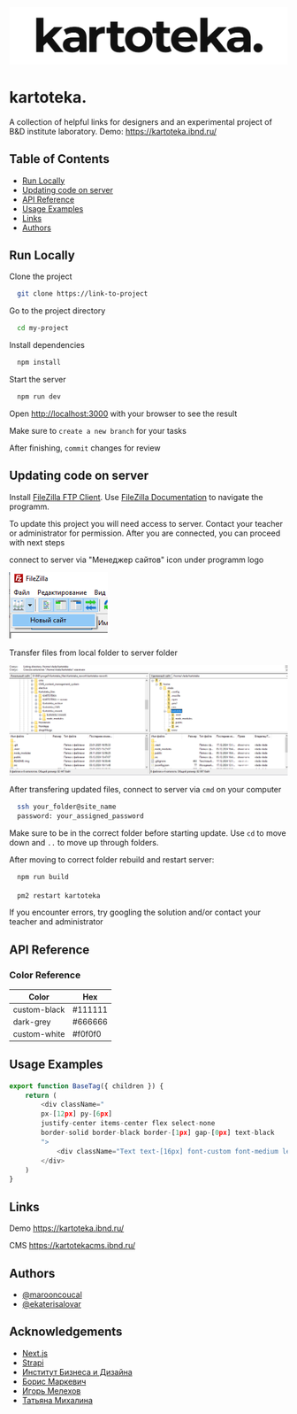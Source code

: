 ![Logo](https://github.com/marooncoucal/kartoteka-rework/blob/master/README-img/logo_banner.png)

# kartoteka.

A collection of helpful links for designers and an experimental project of B&D institute laboratory. Demo: https://kartoteka.ibnd.ru/

## Table of Contents

- [Run Locally](#run-locally)
- [Updating code on server](#updating-code-on-server)
- [API Reference](#api-reference)
- [Usage Examples](#usage-examples)
- [Links](#links)
- [Authors](#authors)

## Run Locally

Clone the project

```bash
  git clone https://link-to-project
```

Go to the project directory

```bash
  cd my-project
```

Install dependencies

```bash
  npm install
```

Start the server

```bash
  npm run dev
```

Open [http://localhost:3000](http://localhost:3000) with your browser to see the result

Make sure to `create a new branch` for your tasks

After finishing, `commit` changes for review

## Updating code on server

Install [FileZilla FTP Client](https://filezilla-project.org/download.php?type=client).
Use [FileZilla Documentation](https://wiki.filezilla-project.org/Using) to navigate the programm.

To update this project you will need access to server. Contact your teacher or administrator for permission. After you are connected, you can proceed with next steps

connect to server via "Менеджер сайтов" icon under programm logo

![Connect to server](https://github.com/marooncoucal/kartoteka-rework/blob/master/README-img/connect-filezilla.png)

Transfer files from local folder to server folder

![filezilla-window-example](https://github.com/marooncoucal/kartoteka-rework/blob/master/README-img/filezilla-window-example.png)

After transfering updated files, connect to server via `cmd` on your computer

```bash
  ssh your_folder@site_name
  password: your_assigned_password
```

Make sure to be in the correct folder before starting update. Use `cd` to move down and `..` to move up through folders.

After moving to correct folder rebuild and restart server:

```bash
  npm run build

  pm2 restart kartoteka
```

If you encounter errors, try googling the solution and/or contact your teacher and administrator

## API Reference


### Color Reference

| Color             | Hex                                                                |
| ----------------- | ------------------------------------------------------------------ |
| custom-black | #111111 |
| dark-grey | #666666 |
| custom-white | #f0f0f0 |

## Usage Examples

```javascript
export function BaseTag({ children }) {
    return (
        <div className="
        px-[12px] py-[6px]
        justify-center items-center flex select-none
        border-solid border-black border-[1px] gap-[0px] text-black
        ">
            <div className="Text text-[16px] font-custom font-medium leading-none">{children}</div>
        </div>
    )
}
```

## Links

Demo https://kartoteka.ibnd.ru/

CMS https://kartotekacms.ibnd.ru/

## Authors

- [@marooncoucal](https://www.behance.net/marooncoucal)
- [@ekaterisalovar](https://www.behance.net/ekaterisalovar)


## Acknowledgements
 - [Next.js](https://nextjs.org/)
 - [Strapi](https://strapi.io/)
 - [Институт Бизнеса и Дизайна](https://obe.ru/)
 - [Борис Маркевич](https://www.behance.net/borismarkevichf685)
 - [Игорь Мелехов](https://obe.ru/teacher/melehov-igor-sergeevich/)
 - [Татьяна Михалина](https://obe.ru/teacher/mihalina-tatyana-nikolaevna-2/)
